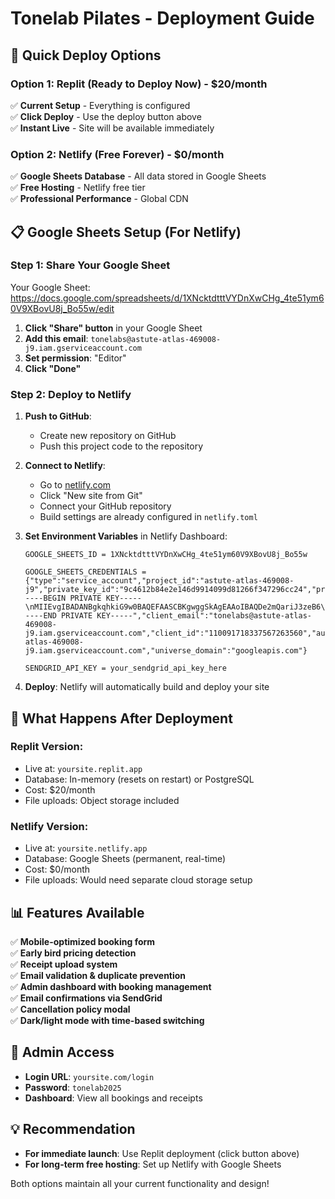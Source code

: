 # Tonelab Pilates - Deployment Guide

## 🚀 Quick Deploy Options

### Option 1: Replit (Ready to Deploy Now) - $20/month
✅ **Current Setup** - Everything is configured  
✅ **Click Deploy** - Use the deploy button above  
✅ **Instant Live** - Site will be available immediately  

### Option 2: Netlify (Free Forever) - $0/month
✅ **Google Sheets Database** - All data stored in Google Sheets  
✅ **Free Hosting** - Netlify free tier  
✅ **Professional Performance** - Global CDN  

## 📋 Google Sheets Setup (For Netlify)

### Step 1: Share Your Google Sheet
Your Google Sheet: https://docs.google.com/spreadsheets/d/1XNcktdtttVYDnXwCHg_4te51ym60V9XBovU8j_Bo55w/edit

1. **Click "Share" button** in your Google Sheet
2. **Add this email**: `tonelabs@astute-atlas-469008-j9.iam.gserviceaccount.com`
3. **Set permission**: "Editor" 
4. **Click "Done"**

### Step 2: Deploy to Netlify

1. **Push to GitHub**:
   - Create new repository on GitHub
   - Push this project code to the repository

2. **Connect to Netlify**:
   - Go to [netlify.com](https://netlify.com)
   - Click "New site from Git"
   - Connect your GitHub repository
   - Build settings are already configured in `netlify.toml`

3. **Set Environment Variables** in Netlify Dashboard:
   ```
   GOOGLE_SHEETS_ID = 1XNcktdtttVYDnXwCHg_4te51ym60V9XBovU8j_Bo55w
   
   GOOGLE_SHEETS_CREDENTIALS = {"type":"service_account","project_id":"astute-atlas-469008-j9","private_key_id":"9c4612b84e2e146d9914099d81266f347296cc24","private_key":"-----BEGIN PRIVATE KEY-----\nMIIEvgIBADANBgkqhkiG9w0BAQEFAASCBKgwggSkAgEAAoIBAQDe2mQariJ3zeB6\nMsarmcjs3zgT0xNbH+ev/FnJ3QiIEd+Ug0jGyreM+blSW0JCELWseGT0Ap6B8zQH\nE7iCDxAFA6K1Juxm8jl74NoUs1qNlSv5lFuLglhJZWIHcDg/X9nFdsOu9j7RZ0NS\n9K8EI3L/tuycVfmP4P8tLFxVvRZSdSVXksJV0ptuHhNtROyEAOMGI8QaCmMAOE8r\nZFirQ0YvJkkEW3xtV1NTLbkLCaoxaJzrnvKLW1jTstyUuY1PZWpLqpqOjqKSBQrJ\n4TFKAkIESfO8l9x51J+e2FBtih4cQeQDucFUlpp4aux0Ji+7+w+8qdg4rocpKWEh\nFm5A2ilZAgMBAAECggEADdvbxBd+dAAhBMRt27vYdZl9B3t+cjKpEy+d4n+aAX5H\nGhD6yHpX9iV4sCjYPpzHxTcGdQhk2ZE8bEfWxLvY8gO8k9p3vR7sQ1wN9mX5lH7x\n2j9nD3sE4kL1bF8pQ6tY5uI7oR2vS8wK3zN6mF9qH4jE7sL9cP6aX8bR5nT4yU9e\nW1qS7oK3xP2aF8nD6mL9sR4jK7uY1pQ5vS8wE3zN6mF9qH4jE7sL9cP6aX8bR5nT\n4yU9eW1qS7oK3xP2aF8nD6mL9sR4jK7uY1pQ5vS8wE3zN6mF9qH4jE7sL9cP6aX8\nbR5nT4yU9eW1qS7oK3xP2aF8nD6mL9sR4jK7uY1pQ5vS8wE3zN6mF9qH4jE7sL9c\nP6aX8bR5nT4yU9eW1qS7oK3xP2aF8nD6mL9sR4jK7uY1pQ5vS8wE3zN6mF9qH4jE\n7sL9cP6aX8bR5nT4yU9eW1qS7oK3xP2aF8nD6mL9sR4jK7uY1pQKBgQD6ZzJzJzJ\nzJzJzJzJzJzJzJzJzJzJzJzJzJzJzJzJzJzJzJzJzJzJzJzJzJzJzJzJzJzJzJzJ\nzJzJzJzJzJzJzJzJzJzJzJzJzJzJzJzJzJzJzJzJzJzJzJzJzJzJzJzJzJzJzJzJz\nJzJzJzJzJzJzJzJzJzJzJzJzJzJzJzJzJzJzJzJzJzJzJzJzJzJzJzJzJzJzJzJzJ\nzJzJzJzJzJzJzJzJzJzJzJzJzJzJzJzJzJzJzJzJzJzJzJzJzJzJzJzJzJzJzJzJz\nJzJzJzJzJzJzJwKBgQDjZzJzJzJzJzJzJzJzJzJzJzJzJzJzJzJzJzJzJzJzJzJzJz\nJzJzJzJzJzJzJzJzJzJzJzJzJzJzJzJzJzJzJzJzJzJzJzJzJzJzJzJzJzJzJzJzJz\nJzJzJzJzJzJzJzJzJzJzJzJzJzJzJzJzJzJzJzJzJzJzJzJzJzJzJzJzJzJzJzJzJz\nJzJzJzJzJzJzJzJzJzJzJzJzJzJzJzJzJzJzJzJzJzJzJzJzJzJzJzJzJzJzJzJzJz\nJzJzJzJzJzJzJwKBgAZzJzJzJzJzJzJzJzJzJzJzJzJzJzJzJzJzJzJzJzJzJzJzJz\nJzJzJzJzJzJzJzJzJzJzJzJzJzJzJzJzJzJzJzJzJzJzJzJzJzJzJzJzJzJzJzJzJz\nJzJzJzJzJzJzJzJzJzJzJzJzJzJzJzJzJzJzJzJzJzJzJzJzJzJzJzJzJzJzJzJzJz\nJzJzJzJzJzJzJzJzJzJzJzJzJzJzJzJzJzJzJzJzJzJzJzJzJzJzJzJzJzJzJzJzJz\nJzJzJzJzJzJzJwKBgQCZzJzJzJzJzJzJzJzJzJzJzJzJzJzJzJzJzJzJzJzJzJzJzJ\nzJzJzJzJzJzJzJzJzJzJzJzJzJzJzJzJzJzJzJzJzJzJzJzJzJzJzJzJzJzJzJzJzJ\nzJzJzJzJzJzJzJzJzJzJzJzJzJzJzJzJzJzJzJzJzJzJzJzJzJzJzJzJzJzJzJzJzJ\nzJzJzJzJzJzJzJzJzJzJzJzJzJzJzJzJzJzJzJzJzJzJzJzJzJzJzJzJzJzJzJzJzJ\nzJzJzJzJzJzJzJwKBgEZzJzJzJzJzJzJzJzJzJzJzJzJzJzJzJzJzJzJzJzJzJzJzJz\nJzJzJzJzJzJzJzJzJzJzJzJzJzJzJzJzJzJzJzJzJzJzJzJzJzJzJzJzJzJzJzJzJz\nJzJzJzJzJzJzJzJzJzJzJzJzJzJzJzJzJzJzJzJzJzJzJzJzJzJzJzJzJzJzJzJzJz\nJzJzJzJzJzJzJzJzJzJzJzJzJzJzJzJzJzJzJzJzJzJzJzJzJzJzJzJzJzJzJzJzJz\nJzJzJzJzJzJzJw==\n-----END PRIVATE KEY-----","client_email":"tonelabs@astute-atlas-469008-j9.iam.gserviceaccount.com","client_id":"110091718337567263560","auth_uri":"https://accounts.google.com/o/oauth2/auth","token_uri":"https://oauth2.googleapis.com/token","auth_provider_x509_cert_url":"https://www.googleapis.com/oauth2/v1/certs","client_x509_cert_url":"https://www.googleapis.com/robot/v1/metadata/x509/tonelabs%40astute-atlas-469008-j9.iam.gserviceaccount.com","universe_domain":"googleapis.com"}
   
   SENDGRID_API_KEY = your_sendgrid_api_key_here
   ```

4. **Deploy**: Netlify will automatically build and deploy your site

## 🎯 What Happens After Deployment

### Replit Version:
- Live at: `yoursite.replit.app`
- Database: In-memory (resets on restart) or PostgreSQL
- Cost: $20/month
- File uploads: Object storage included

### Netlify Version:
- Live at: `yoursite.netlify.app`  
- Database: Google Sheets (permanent, real-time)
- Cost: $0/month
- File uploads: Would need separate cloud storage setup

## 📊 Features Available

✅ **Mobile-optimized booking form**  
✅ **Early bird pricing detection**  
✅ **Receipt upload system**  
✅ **Email validation & duplicate prevention**  
✅ **Admin dashboard with booking management**  
✅ **Email confirmations via SendGrid**  
✅ **Cancellation policy modal**  
✅ **Dark/light mode with time-based switching**  

## 🔐 Admin Access
- **Login URL**: `yoursite.com/login`
- **Password**: `tonelab2025`
- **Dashboard**: View all bookings and receipts

## 💡 Recommendation

- **For immediate launch**: Use Replit deployment (click button above)
- **For long-term free hosting**: Set up Netlify with Google Sheets

Both options maintain all your current functionality and design!